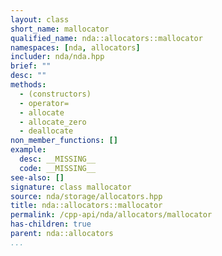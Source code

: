```yaml
---
layout: class
short_name: mallocator
qualified_name: nda::allocators::mallocator
namespaces: [nda, allocators]
includer: nda/nda.hpp
brief: ""
desc: ""
methods:
  - (constructors)
  - operator=
  - allocate
  - allocate_zero
  - deallocate
non_member_functions: []
example:
  desc: __MISSING__
  code: __MISSING__
see-also: []
signature: class mallocator
source: nda/storage/allocators.hpp
title: nda::allocators::mallocator
permalink: /cpp-api/nda/allocators/mallocator
has-children: true
parent: nda::allocators
...
```


